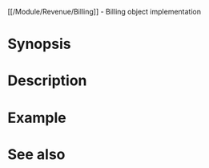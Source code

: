 [[/Module/Revenue/Billing]] - Billing object implementation

# Synopsis

# Description

# Example

# See also